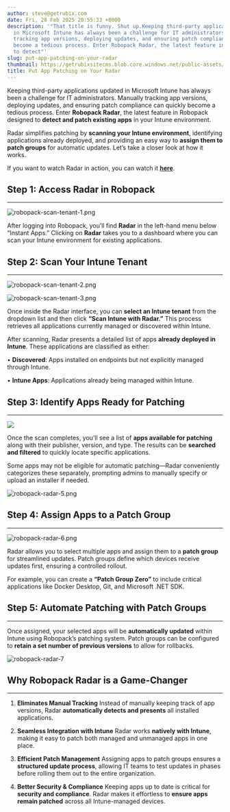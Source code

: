 ```yaml
---
author: steve@getrubix.com
date: Fri, 28 Feb 2025 20:55:33 +0000
description: '"That title is funny. Shut up.Keeping third-party applications updated
  in Microsoft Intune has always been a challenge for IT administrators. Manually
  tracking app versions, deploying updates, and ensuring patch compliance can quickly
  become a tedious process. Enter Robopack Radar, the latest feature in Robopack designed
  to detect"'
slug: put-app-patching-on-your-radar
thumbnail: https://getrubixsitecms.blob.core.windows.net/public-assets/content/v1/thumbnails/put-app-patching-on-your-radar_thumbnail.jpg
title: Put App Patching on Your Radar
---
```


Keeping third-party applications updated in Microsoft Intune has always been a challenge for IT administrators. Manually tracking app versions, deploying updates, and ensuring patch compliance can quickly become a tedious process. Enter **Robopack Radar**, the latest feature in Robopack designed to **detect and patch existing apps** in your Intune environment.

Radar simplifies patching by **scanning your Intune environment**, identifying applications already deployed, and providing an easy way to **assign them to patch groups** for automatic updates. Let’s take a closer look at how it works.  
  
If you want to watch Radar in action, you can watch it [**here**](https://youtu.be/nnIGS8z6yT4).

## Step 1: Access Radar in Robopack
---

![robopack-scan-tenant-1.png](https://getrubixsitecms.blob.core.windows.net/public-assets/content/v1/5dd365a31aa1fd743bc30b8e/f41c474d-ccb4-453a-b655-be76b3d913e7/robopack1.png)

After logging into Robopack, you’ll find **Radar** in the left-hand menu below “Instant Apps.” Clicking on **Radar** takes you to a dashboard where you can scan your Intune environment for existing applications.

## Step 2: Scan Your Intune Tenant
---

![robopack-scan-tenant-2.png](https://getrubixsitecms.blob.core.windows.net/public-assets/content/v1/5dd365a31aa1fd743bc30b8e/1740775550456-XRLP7VS4TTW1EE23VX3R/robopack2.png)

![robopack-scan-tenant-3.png](https://getrubixsitecms.blob.core.windows.net/public-assets/content/v1/5dd365a31aa1fd743bc30b8e/1740775550362-R6GEO8B3AL8D2MWRGDD4/robopack3.png)


Once inside the Radar interface, you can **select an Intune tenant** from the dropdown list and then click **“Scan Intune with Radar.”** This process retrieves all applications currently managed or discovered within Intune.

After scanning, Radar presents a detailed list of apps **already deployed in Intune**. These applications are classified as either:

• **Discovered**: Apps installed on endpoints but not explicitly managed through Intune.

• **Intune Apps**: Applications already being managed within Intune.

## Step 3: Identify Apps Ready for Patching
---

![](https://getrubixsitecms.blob.core.windows.net/public-assets/content/v1/5dd365a31aa1fd743bc30b8e/b82900d8-2c0e-4060-a7de-f27ea0f0e7c7/robopack4.png)

Once the scan completes, you’ll see a list of **apps available for patching** along with their publisher, version, and type. The results can be **searched and filtered** to quickly locate specific applications.

Some apps may not be eligible for automatic patching—Radar conveniently categorizes these separately, prompting admins to manually specify or upload an installer if needed.

![robopack-radar-5.png](https://getrubixsitecms.blob.core.windows.net/public-assets/content/v1/5dd365a31aa1fd743bc30b8e/31fa7d6c-7b10-434f-9f48-3c148d77d064/robopack5.png)

## Step 4: Assign Apps to a Patch Group
---

![robopack-radar-6.png](https://getrubixsitecms.blob.core.windows.net/public-assets/content/v1/5dd365a31aa1fd743bc30b8e/e81cc2e3-1958-4a09-8f11-bd004f7adb79/robopack6.png)

Radar allows you to select multiple apps and assign them to a **patch group** for streamlined updates. Patch groups define which devices receive updates first, ensuring a controlled rollout.

For example, you can create a **“Patch Group Zero”** to include critical applications like Docker Desktop, Git, and Microsoft .NET SDK.

## Step 5: Automate Patching with Patch Groups
---

Once assigned, your selected apps will be **automatically updated** within Intune using Robopack’s patching system. Patch groups can be configured to **retain a set number of previous versions** to allow for rollbacks.

![robopack-radar-7](https://getrubixsitecms.blob.core.windows.net/public-assets/content/v1/5dd365a31aa1fd743bc30b8e/3a3e4435-bf12-4f09-8cc6-4c30eef28123/robopack7.png)

## Why Robopack Radar is a Game-Changer
---

1. **Eliminates Manual Tracking**
    Instead of manually keeping track of app versions, Radar **automatically detects and presents** all installed applications.

2. **Seamless Integration with Intune**
    Radar works **natively with Intune**, making it easy to patch both managed and unmanaged apps in one place.

3. **Efficient Patch Management**
    Assigning apps to patch groups ensures a **structured update process**, allowing IT teams to test updates in phases before rolling them out to the entire organization.

4. **Better Security & Compliance**
    Keeping apps up to date is critical for **security and compliance**. Radar makes it effortless to **ensure apps remain patched** across all Intune-managed devices.
